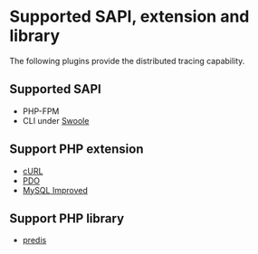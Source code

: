 # Supported SAPI, extension and library

The following plugins provide the distributed tracing capability.

## Supported SAPI

* PHP-FPM
* CLI under [Swoole](https://www.swoole.com/)

## Support PHP extension

* [cURL](https://www.php.net/manual/en/book.curl.php#book.curl)
* [PDO](https://www.php.net/manual/en/book.pdo.php)
* [MySQL Improved](https://www.php.net/manual/en/book.mysqli.php)

## Support PHP library

* [predis](https://github.com/predis/predis)
